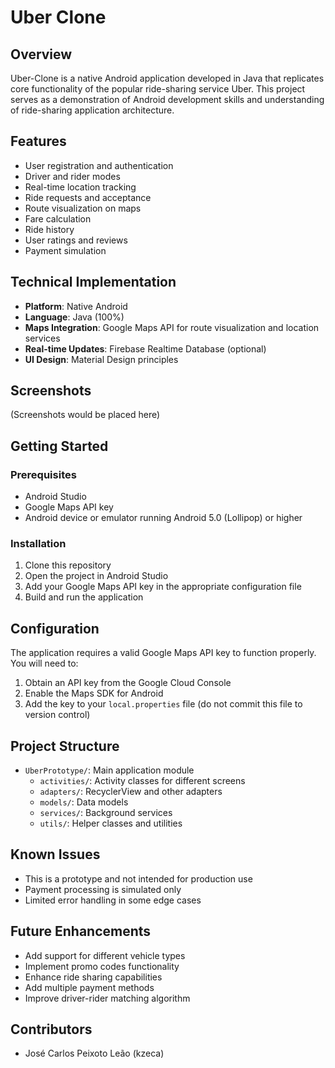 # Uber Clone

## Overview
Uber-Clone is a native Android application developed in Java that replicates core functionality of the popular ride-sharing service Uber. This project serves as a demonstration of Android development skills and understanding of ride-sharing application architecture.

## Features
- User registration and authentication
- Driver and rider modes
- Real-time location tracking
- Ride requests and acceptance
- Route visualization on maps
- Fare calculation
- Ride history
- User ratings and reviews
- Payment simulation

## Technical Implementation
- **Platform**: Native Android
- **Language**: Java (100%)
- **Maps Integration**: Google Maps API for route visualization and location services
- **Real-time Updates**: Firebase Realtime Database (optional)
- **UI Design**: Material Design principles

## Screenshots
(Screenshots would be placed here)

## Getting Started

### Prerequisites
- Android Studio
- Google Maps API key
- Android device or emulator running Android 5.0 (Lollipop) or higher

### Installation
1. Clone this repository
2. Open the project in Android Studio
3. Add your Google Maps API key in the appropriate configuration file
4. Build and run the application

## Configuration
The application requires a valid Google Maps API key to function properly. You will need to:
1. Obtain an API key from the Google Cloud Console
2. Enable the Maps SDK for Android
3. Add the key to your `local.properties` file (do not commit this file to version control)

## Project Structure
- `UberPrototype/`: Main application module
  - `activities/`: Activity classes for different screens
  - `adapters/`: RecyclerView and other adapters
  - `models/`: Data models
  - `services/`: Background services
  - `utils/`: Helper classes and utilities

## Known Issues
- This is a prototype and not intended for production use
- Payment processing is simulated only
- Limited error handling in some edge cases

## Future Enhancements
- Add support for different vehicle types
- Implement promo codes functionality
- Enhance ride sharing capabilities
- Add multiple payment methods
- Improve driver-rider matching algorithm

## Contributors
- José Carlos Peixoto Leão (kzeca)
